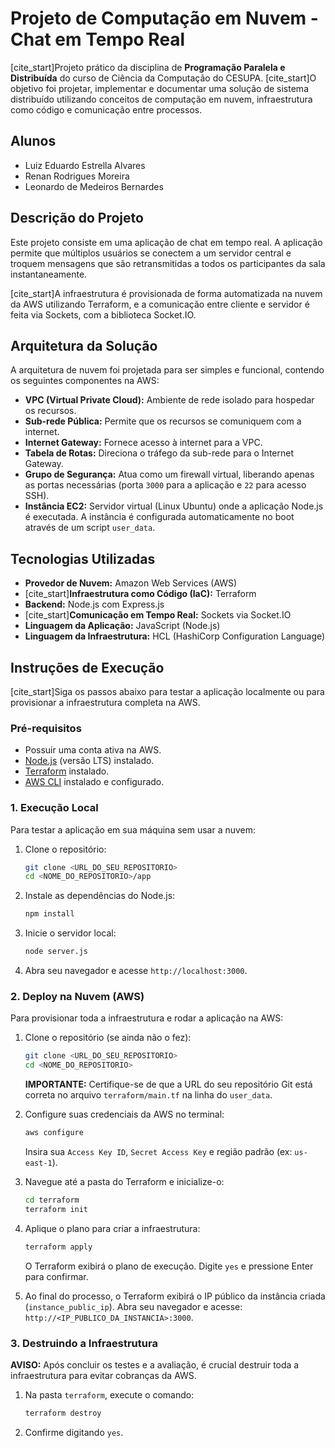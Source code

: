 # Projeto de Computação em Nuvem - Chat em Tempo Real

[cite_start]Projeto prático da disciplina de **Programação Paralela e Distribuída** do curso de Ciência da Computação do CESUPA. [cite_start]O objetivo foi projetar, implementar e documentar uma solução de sistema distribuído utilizando conceitos de computação em nuvem, infraestrutura como código e comunicação entre processos.

## Alunos

* Luiz Eduardo Estrella Alvares
* Renan Rodrigues Moreira
* Leonardo de Medeiros Bernardes

## Descrição do Projeto

Este projeto consiste em uma aplicação de chat em tempo real. A aplicação permite que múltiplos usuários se conectem a um servidor central e troquem mensagens que são retransmitidas a todos os participantes da sala instantaneamente.

[cite_start]A infraestrutura é provisionada de forma automatizada na nuvem da AWS utilizando Terraform, e a comunicação entre cliente e servidor é feita via Sockets, com a biblioteca Socket.IO.

## Arquitetura da Solução

A arquitetura de nuvem foi projetada para ser simples e funcional, contendo os seguintes componentes na AWS:

* **VPC (Virtual Private Cloud):** Ambiente de rede isolado para hospedar os recursos.
* **Sub-rede Pública:** Permite que os recursos se comuniquem com a internet.
* **Internet Gateway:** Fornece acesso à internet para a VPC.
* **Tabela de Rotas:** Direciona o tráfego da sub-rede para o Internet Gateway.
* **Grupo de Segurança:** Atua como um firewall virtual, liberando apenas as portas necessárias (porta `3000` para a aplicação e `22` para acesso SSH).
* **Instância EC2:** Servidor virtual (Linux Ubuntu) onde a aplicação Node.js é executada. A instância é configurada automaticamente no boot através de um script `user_data`.

## Tecnologias Utilizadas

* **Provedor de Nuvem:** Amazon Web Services (AWS)
* [cite_start]**Infraestrutura como Código (IaC):** Terraform 
* **Backend:** Node.js com Express.js
* [cite_start]**Comunicação em Tempo Real:** Sockets via Socket.IO 
* **Linguagem da Aplicação:** JavaScript (Node.js)
* **Linguagem da Infraestrutura:** HCL (HashiCorp Configuration Language)

## Instruções de Execução

[cite_start]Siga os passos abaixo para testar a aplicação localmente ou para provisionar a infraestrutura completa na AWS.

### Pré-requisitos

* Possuir uma conta ativa na AWS.
* [Node.js](https://nodejs.org/) (versão LTS) instalado.
* [Terraform](https://www.terraform.io/downloads) instalado.
* [AWS CLI](https://aws.amazon.com/cli/) instalado e configurado.

### 1. Execução Local

Para testar a aplicação em sua máquina sem usar a nuvem:

1.  Clone o repositório:
    ```bash
    git clone <URL_DO_SEU_REPOSITORIO>
    cd <NOME_DO_REPOSITORIO>/app
    ```

2.  Instale as dependências do Node.js:
    ```bash
    npm install
    ```

3.  Inicie o servidor local:
    ```bash
    node server.js
    ```

4.  Abra seu navegador e acesse `http://localhost:3000`.

### 2. Deploy na Nuvem (AWS)

Para provisionar toda a infraestrutura e rodar a aplicação na AWS:

1.  Clone o repositório (se ainda não o fez):
    ```bash
    git clone <URL_DO_SEU_REPOSITORIO>
    cd <NOME_DO_REPOSITORIO>
    ```
    **IMPORTANTE:** Certifique-se de que a URL do seu repositório Git está correta no arquivo `terraform/main.tf` na linha do `user_data`.

2.  Configure suas credenciais da AWS no terminal:
    ```bash
    aws configure
    ```
    Insira sua `Access Key ID`, `Secret Access Key` e região padrão (ex: `us-east-1`).

3.  Navegue até a pasta do Terraform e inicialize-o:
    ```bash
    cd terraform
    terraform init
    ```

4.  Aplique o plano para criar a infraestrutura:
    ```bash
    terraform apply
    ```
    O Terraform exibirá o plano de execução. Digite `yes` e pressione Enter para confirmar.

5.  Ao final do processo, o Terraform exibirá o IP público da instância criada (`instance_public_ip`). Abra seu navegador e acesse: `http://<IP_PUBLICO_DA_INSTANCIA>:3000`.

### 3. Destruindo a Infraestrutura

**AVISO:** Após concluir os testes e a avaliação, é crucial destruir toda a infraestrutura para evitar cobranças da AWS.

1.  Na pasta `terraform`, execute o comando:
    ```bash
    terraform destroy
    ```
2.  Confirme digitando `yes`.